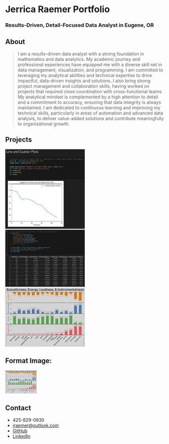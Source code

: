 # Jerrica Raemer Portfolio
### Results-Driven, Detail-Focused Data Analyst in Eugene, OR

## About
> I am a results-driven data analyst with a strong foundation in mathematics and data analytics. My academic journey and professional experiences have equipped me with a diverse skill set in data management, visualization, and programming. I am committed to leveraging my analytical abilities and technical expertise to drive impactful, data-driven insights and solutions. I also bring strong project management and collaboration skills, having worked on projects that required close coordination with cross-functional teams. My analytical mindset is complemented by a high attention to detail and a commitment to accuracy, ensuring that data integrity is always maintained. I am dedicated to continuous learning and improving my technical skills, particularly in areas of automation and advanced data analysis, to deliver value-added solutions and contribute meaningfully to organizational growth.

## Projects
<div align="center>
  <img src="Data_Cleaning_SQL_Python.JPG" width="50%">
<img src="Line_Plot_Python.JPG" width="50%">
</div>

<div align="center>
  <img src="Linear_Regression.JPG" width="50%">
<img src="Python_Dict.JPG" width="50%">
</div>

<div align="center>
  <img src="SQL_Table_Schema.JPG" width="50%">
<img src="Tableau_Music.JPG" width="50%">
</div>

## Format Image:
<img src="Tableau_Music.JPG" width="100">

## Contact
+ 425-829-0930
+ jraemer@outlook.com
+ [GitHub](https://github.com/JerricaRaemer)
+ [LinkedIn](https://www.linkedin.com/in/jerrica-raemer/)
